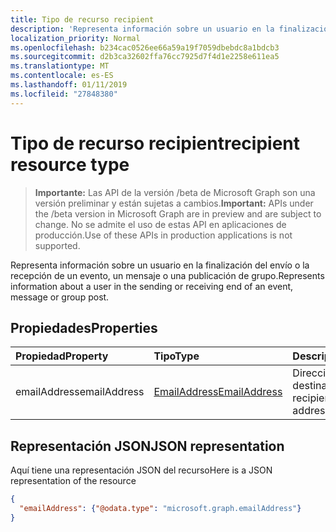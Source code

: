 ```yaml
---
title: Tipo de recurso recipient
description: 'Representa información sobre un usuario en la finalización del envío o la recepción de un evento, un mensaje o una publicación de grupo. '
localization_priority: Normal
ms.openlocfilehash: b234cac0526ee66a59a19f7059dbebdc8a1bdcb3
ms.sourcegitcommit: d2b3ca32602ffa76cc7925d7f4d1e2258e611ea5
ms.translationtype: MT
ms.contentlocale: es-ES
ms.lasthandoff: 01/11/2019
ms.locfileid: "27848380"
---
```

# <a name="recipient-resource-type"></a><span data-ttu-id="e6975-103">Tipo de recurso recipient</span><span class="sxs-lookup"><span data-stu-id="e6975-103">recipient resource type</span></span>

> <span data-ttu-id="e6975-104">**Importante:** Las API de la versión /beta de Microsoft Graph son una versión preliminar y están sujetas a cambios.</span><span class="sxs-lookup"><span data-stu-id="e6975-104">**Important:** APIs under the /beta version in Microsoft Graph are in preview and are subject to change.</span></span> <span data-ttu-id="e6975-105">No se admite el uso de estas API en aplicaciones de producción.</span><span class="sxs-lookup"><span data-stu-id="e6975-105">Use of these APIs in production applications is not supported.</span></span>

<span data-ttu-id="e6975-106">Representa información sobre un usuario en la finalización del envío o la recepción de un evento, un mensaje o una publicación de grupo.</span><span class="sxs-lookup"><span data-stu-id="e6975-106">Represents information about a user in the sending or receiving end of an event, message or group post.</span></span> 

## <a name="properties"></a><span data-ttu-id="e6975-107">Propiedades</span><span class="sxs-lookup"><span data-stu-id="e6975-107">Properties</span></span>
| <span data-ttu-id="e6975-108">Propiedad</span><span class="sxs-lookup"><span data-stu-id="e6975-108">Property</span></span>     | <span data-ttu-id="e6975-109">Tipo</span><span class="sxs-lookup"><span data-stu-id="e6975-109">Type</span></span>   |<span data-ttu-id="e6975-110">Descripción</span><span class="sxs-lookup"><span data-stu-id="e6975-110">Description</span></span>|
|:---------------|:--------|:----------|
|<span data-ttu-id="e6975-111">emailAddress</span><span class="sxs-lookup"><span data-stu-id="e6975-111">emailAddress</span></span>|[<span data-ttu-id="e6975-112">EmailAddress</span><span class="sxs-lookup"><span data-stu-id="e6975-112">EmailAddress</span></span>](emailaddress.md)|<span data-ttu-id="e6975-113">Dirección de correo del destinatario.</span><span class="sxs-lookup"><span data-stu-id="e6975-113">The recipient's email address.</span></span>|

## <a name="json-representation"></a><span data-ttu-id="e6975-114">Representación JSON</span><span class="sxs-lookup"><span data-stu-id="e6975-114">JSON representation</span></span>

<span data-ttu-id="e6975-115">Aquí tiene una representación JSON del recurso</span><span class="sxs-lookup"><span data-stu-id="e6975-115">Here is a JSON representation of the resource</span></span>

<!-- {
  "blockType": "resource",
  "optionalProperties": [

  ],
  "@odata.type": "microsoft.graph.recipient"
}-->

```json
{
  "emailAddress": {"@odata.type": "microsoft.graph.emailAddress"}
}

```

<!-- uuid: 8fcb5dbc-d5aa-4681-8e31-b001d5168d79
2015-10-25 14:57:30 UTC -->
<!-- {
  "type": "#page.annotation",
  "description": "recipient resource",
  "keywords": "",
  "section": "documentation",
  "tocPath": ""
}-->
